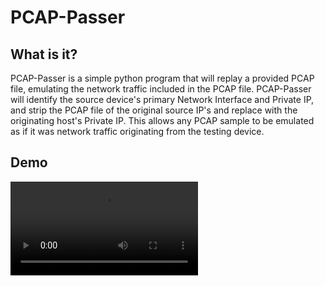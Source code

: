 # PCAP-Passer

## What is it? 
PCAP-Passer is a simple python program that will replay a provided PCAP file, emulating the network traffic included in the PCAP file. PCAP-Passer will identify the source device's primary Network Interface and Private IP, and strip the PCAP file of the original source IP's and replace with the originating host's Private IP. This allows any PCAP sample to be emulated as if it was network traffic originating from the testing device. 

## Demo
<video src="Recording 2024-09-02 102004.mp4" controls="controls" style="max-width: 100%; height: auto;">
   Your browser does not support the video tag.
</video>


